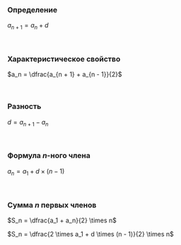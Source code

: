 ### Определение

$a_{n + 1} = a_n + d$

<Br>

### Характеристическое свойство

$a_n = \dfrac{a_{n + 1} + a_{n - 1}}{2}$

<Br>

### Разность

$d = a_{n + 1} - a_n$

<Br>

### Формула $n$-ного члена

$a_n = a_1 + d \times (n - 1)$

<Br>

### Сумма $n$ первых членов

$S_n = \dfrac{a_1 + a_n}{2} \times n$

$S_n = \dfrac{2 \times a_1 + d \times (n - 1)}{2} \times n$
